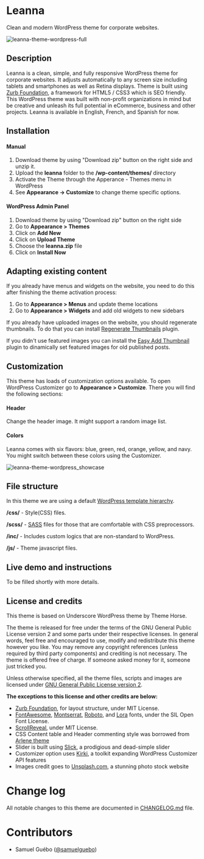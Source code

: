 # Leanna
Clean and modern WordPress theme for corporate websites.

![leanna-theme-wordpress-full](https://samuelguebo.ci/medias/uploads/2018/01/leanna-theme-wordpress_showcase-2.jpg)

## Description
Leanna is a clean, simple, and fully responsive WordPress theme for corporate websites.
It adjusts automatically to any screen size including tablets and smartphones as well as Retina displays. Theme is built using [Zurb Foundation](https://github.com/zurb/foundation-sites), a  framework for HTML5 / CSS3 which is SEO friendly. This WordPress theme was built with non-profit organizations in mind but be creative and unleash its full potential in eCommerce, business and other projects. Leanna is available in English, French, and Spanish for now.



## Installation

#### Manual

1. Download theme by using "Download zip" button on the right side and unzip it.
2. Upload the **leanna** folder to the **/wp-content/themes/** directory
3. Activate the Theme through the Apperance - Themes menu in WordPress
4. See **Appearance -> Customize**  to change theme specific options.

#### WordPress Admin Panel

1. Download theme by using "Download zip" button on the right side
2. Go to **Appearance > Themes**
3. Click on **Add New**
4. Click on **Upload Theme**
5. Choose the **leanna.zip** file
6. Click on **Install Now**


## Adapting existing content
If you already have menus and widgets on the website, you need to do this after finishing the theme activation process:

1. Go to **Appearance > Menus** and update theme locations
2. Go to **Appearance > Widgets** and add old widgets to new sidebars

If you already have uploaded images on the website, you should regenerate thumbnails. To do that you can install [Regenerate Thumbnails](https://wordpress.org/plugins/regenerate-thumbnails/) plugin.

If you didn't use featured images you can install the [Easy Add Thumbnail](https://wordpress.org/plugins/easy-add-thumbnail/) plugin to dinamically set featured images for old published posts.


## Customization

This theme has loads of customization options available. To open WordPress Customizer go to **Appearance > Customize**. There you will find the following sections:
#### Header
Change the header image. It might support a random image list.

#### Colors
 Leanna comes with six flavors: blue, green, red, orange, yellow, and navy. You might switch between these colors using the Customizer.

![leanna-theme-wordpress_showcase](https://samuelguebo.ci/medias/uploads/2018/01/leanna-theme-wordpress_settings.png)

## File structure
In this theme we are using a default [WordPress template hierarchy](https://codex.wordpress.org/Template_Hierarchy).

**/css/** - Style(CSS) files.

**/scss/** - [SASS](https://sass-lang.com) files for those that are comfortable with CSS preprocessors.

**/inc/** - Includes custom logics that are non-standard to WordPress.

**/js/** - Theme javascript files.


## Live demo and instructions
To be filled shortly with more details.

## License and credits

This theme is based on Underscore WordPress theme by Theme Horse.

The theme is released for free under the terms of the GNU General Public License version 2
and some parts under their respective licenses.
In general words, feel free and encouraged to use, modify and redistribute this theme however you like.
You may remove any copyright references (unless required by third party components) and crediting is not necessary.
The theme is offered free of charge. If someone asked money for it, someone just tricked you.

Unless otherwise specified, all the theme files, scripts and images are licensed under [GNU General Public License version 2](https://github.com/samuelguebo/bastille/LICENSE).

**The exceptions to this license and other credits are below:**

- [Zurb Foundation](https://github.com/zurb/foundation-sites), for layout structure, under MIT License.
- [FontAwesome](https://github.com/FortAwesome/Font-Awesome), [Montserrat](https://github.com/JulietaUla/Montserrat), [Roboto](https://fonts.google.com/specimen/Roboto), and [Lora](https://www.fontsquirrel.com/fonts/lora) fonts,  under the SIL Open Font License.
- [ScrollReveal](https://github.com/jlmakes/scrollreveal), under MIT License.
- CSS Content table and Header commenting style was borrowed from [Arlene theme](https://github.com/samuelguebo/arlene)
- Slider is built using [Slick](https://github.com/kenwheeler/slick/), a prodigious and dead-simple slider
- Customizer option uses [Kirki](https://github.com/aristath/kirki), a toolkit expanding WordPress Customizer API features
- Images credit goes to [Unsplash.com](https://unsplash.com/), a stunning photo stock website

# Change log
All notable changes to this theme are documented in [CHANGELOG.md](https://github.com/samuelguebo/leanna/blob/master/CHANGELOG.md) file.

# Contributors
 * Samuel Gu&eacute;bo ([@samuelguebo](https://twitter.com/samuelguebo))
